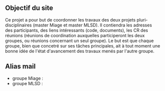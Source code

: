 ## Objectif du site 

Ce projet a pour but de coordonner les travaux des deux projets pluri-disciplinaires (master Miage et master MLSD).
Il contiendra les adresses des participants, des liens intéressants (code, documents), les CR des réunions (réunions de coordination auxquelles participeront les deux groupes, ou réunions concernant un seul groupe). Le but est que chaque groupe, bien que concetré sur ses tâches principales, ait à tout moment une bonne idée de l'état d'avancement des travaux menés par l'autre groupe.

## Alias mail
- groupe Miage : 
- groupe MLSD : 
